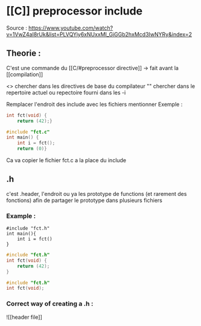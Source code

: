 # [[C]] preprocessor include

Source : https://www.youtube.com/watch?v=1VwZ4aI8rUk&list=PLVQYiy6xNUxxMI_GiGGb2hxMcd3IwNYRy&index=2

## Theorie :
C'est une commande du [[C/#preprocessor directive]] -> fait avant la [[compilation]]

<> chercher dans les directives de base du compilateur 
"" chercher dans le repertoire actuel ou repectoire fourni dans les -i

Remplacer l'endroit des include avec les fichiers mentionner
Exemple :
```C:ftc.c
int fct(void) {
	return (42);}
```
```C:main.c
#include "fct.c"
int main() {
	int i = fct();
	return (0)}
```
Ca va copier le fichier fct.c a la place du include 

## .h
c'est .header, l'endroit ou ya les prototype de functions (et rarement des fonctions) afin de partager le prototype dans plusieurs fichiers

### Example :
```C:main
#include "fct.h"
int main(){
	int i = fct()
}
```
```C
#include "fct.h"
int fct(void) {
	return (42);
}
```
```C:fct.h
#include "fct.h"
int fct(void);
```

### Correct way of creating a .h :
![[header file]]
